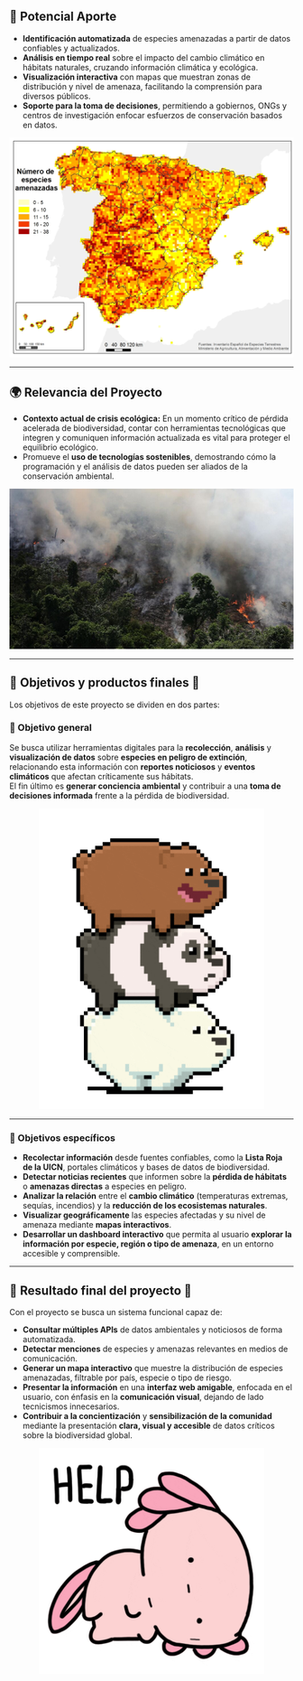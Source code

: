 

## 🚀 Potencial Aporte

- **Identificación automatizada** de especies amenazadas a partir de datos confiables y actualizados.
- **Análisis en tiempo real** sobre el impacto del cambio climático en hábitats naturales, cruzando información climática y ecológica.
- **Visualización interactiva** con mapas que muestran zonas de distribución y nivel de amenaza, facilitando la comprensión para diversos públicos.
- **Soporte para la toma de decisiones**, permitiendo a gobiernos, ONGs y centros de investigación enfocar esfuerzos de conservación basados en datos.

![Amenazas en mapa](imagenes/Amenazadas_Total.jpg)

---

## 🌍 Relevancia del Proyecto

- **Contexto actual de crisis ecológica:** En un momento crítico de pérdida acelerada de biodiversidad, contar con herramientas tecnológicas que integren y comuniquen información actualizada es vital para proteger el equilibrio ecológico.
- Promueve el **uso de tecnologías sostenibles**, demostrando cómo la programación y el análisis de datos pueden ser aliados de la conservación ambiental.

![Habitat](imagenes/HABITAT.jpg)

---
## 🌿 Objetivos y productos finales 🌿

Los objetivos de este proyecto se dividen en dos partes:

### 🐼 Objetivo general

Se busca utilizar herramientas digitales para la **recolección**, **análisis** y **visualización de datos** sobre **especies en peligro de extinción**, relacionando esta información con **reportes noticiosos** y **eventos climáticos** que afectan críticamente sus hábitats.  
El fin último es **generar conciencia ambiental** y contribuir a una **toma de decisiones informada** frente a la pérdida de biodiversidad.


<p align="center">
  <img src="imagenes/ososs.gif" alt="osos" width="400"/>
</p>



---

### 🐼 Objetivos específicos

- **Recolectar información** desde fuentes confiables, como la **Lista Roja de la UICN**, portales climáticos y bases de datos de biodiversidad.
- **Detectar noticias recientes** que informen sobre la **pérdida de hábitats** o **amenazas directas** a especies en peligro.
- **Analizar la relación** entre el **cambio climático** (temperaturas extremas, sequías, incendios) y la **reducción de los ecosistemas naturales**.
- **Visualizar geográficamente** las especies afectadas y su nivel de amenaza mediante **mapas interactivos**.
- **Desarrollar un dashboard interactivo** que permita al usuario **explorar la información por especie, región o tipo de amenaza**, en un entorno accesible y comprensible.

---

## 🌿 Resultado final del proyecto 🌿

Con el proyecto se busca un sistema funcional capaz de:

- **Consultar múltiples APIs** de datos ambientales y noticiosos de forma automatizada.
- **Detectar menciones** de especies y amenazas relevantes en medios de comunicación.
- **Generar un mapa interactivo** que muestre la distribución de especies amenazadas, filtrable por país, especie o tipo de riesgo.
- **Presentar la información** en una **interfaz web amigable**, enfocada en el usuario, con énfasis en la **comunicación visual**, dejando de lado tecnicismos innecesarios.
- **Contribuir a la concientización** y **sensibilización de la comunidad** mediante la presentación **clara, visual y accesible** de datos críticos sobre la biodiversidad global.


<p align="center">
  <img src="imagenes/ajolote.gif" alt="ajolote" width="400"/>
</p>

